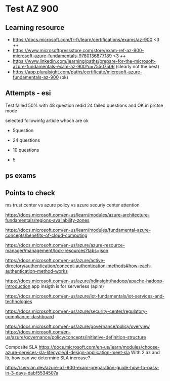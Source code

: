 # Test AZ 900


## Learning resource

- https://docs.microsoft.com/fr-fr/learn/certifications/exams/az-900 <3 ++ 
- https://www.microsoftpressstore.com/store/exam-ref-az-900-microsoft-azure-fundamentals-9780136877189 <3 ++
- https://www.linkedin.com/learning/paths/prepare-for-the-microsoft-azure-fundamentals-exam-az-900?u=75507506 (clearly not the best)
- https://app.pluralsight.com/paths/certificate/microsoft-azure-fundamentals-az-900 (ok)

## Attempts - esi

Test failed 50% with 48 question
redid 24 failed questions and OK in prctse mode

selected followinfg article whoch are ok
+ 5question

+ 24 questions
+ 10 questions
+ 5

## ps exams

## Points to check

ms trust center vs azure policy vs  azure securiy center attention

https://docs.microsoft.com/en-us/learn/modules/azure-architecture-fundamentals/regions-availability-zones

https://docs.microsoft.com/en-us/learn/modules/fundamental-azure-concepts/benefits-of-cloud-computing

https://docs.microsoft.com/en-us/azure/azure-resource-manager/management/lock-resources?tabs=json

https://docs.microsoft.com/en-us/azure/active-directory/authentication/concept-authentication-methods#how-each-authentication-method-works


https://docs.microsoft.com/en-us/azure/hdinsight/hadoop/apache-hadoop-introduction
app insigth is for serverless (apim)

https://docs.microsoft.com/en-us/azure/iot-fundamentals/iot-services-and-technologies

https://docs.microsoft.com/en-us/azure/security-center/regulatory-compliance-dashboard

https://docs.microsoft.com/en-us/azure/governance/policy/overview
https://docs.microsoft.com/en-us/azure/governance/policy/concepts/initiative-definition-structure


Composite SLA
https://docs.microsoft.com/en-us/learn/modules/choose-azure-services-sla-lifecycle/4-design-application-meet-sla
With 2 az and lb, how can we determine SLA increase?


https://servian.dev/azure-az-900-exam-preparation-guide-how-to-pass-in-3-days-dabf5534507a 


